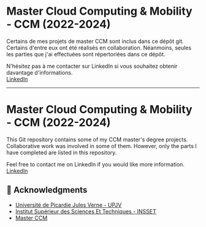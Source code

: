 # Master Cloud Computing & Mobility - CCM (2022-2024)

Certains de mes projets de master CCM sont inclus dans ce dépôt git.
Certains d'entre eux ont été réalisés en collaboration. Néanmoins, seules les parties que j'ai effectuées sont répertoriées dans ce dépôt.

N'hésitez pas à me contacter sur LinkedIn si vous souhaitez obtenir davantage d'informations. <br>
[LinkedIn](https://www.linkedin.com/in/sharonn-5501251a5/)

---

# Master Cloud Computing & Mobility - CCM (2022-2024)

This Git repository contains some of my CCM master's degree projects.
Collaborative work was involved in some of them. However, only the parts I have completed are listed in this repository.

Feel free to contact me on LinkedIn if you would like more information. <br>
[LinkedIn](https://www.linkedin.com/in/sharonn-5501251a5/)


## 🌸 Acknowledgments

- [Université de Picardie Jules Verne - UPJV](https://www.u-picardie.fr/)
- [Institut Supérieur des Sciences Et Techniques - INSSET](https://www.insset.u-picardie.fr/)
- [Master CCM](https://www.master-ccm.fr/)
